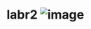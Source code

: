 # labr2 ![image](https://user-images.githubusercontent.com/89976548/161246784-76986ae3-616e-434b-9bdc-1dbd59f39df9.png)
